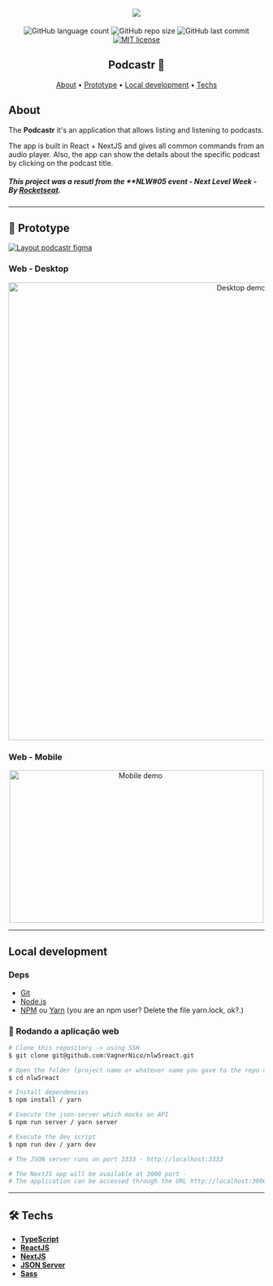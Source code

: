 <h1 align="center">
  <img src="./.github/Logo.svg"/>
</h1>
<p align="center">
  <a>
    <img alt="GitHub language count" src="https://img.shields.io/github/languages/count/VagnerNico/nlw5react">
  </a>  
  <a>
    <img alt="GitHub repo size" src="https://img.shields.io/github/repo-size/VagnerNico/nlw5react">
  </a>
  <a>
    <img alt="GitHub last commit" src="https://img.shields.io/github/last-commit/VagnerNico/nlw5react">
  </a>
  <a href="https://lbesson.mit-license.org/" target="_blank">
    <img alt="MIT license" src="https://img.shields.io/badge/License-MIT-blue.svg">
  </a>
</p>

<h2 align="center"> 
  Podcastr 🚀
</h2>

<p align="center">
 <a href="#-about">About</a> •
 <a href="#-prototype">Prototype</a> • 
 <a href="#-local-development">Local development</a> • 
 <a href="#-techs">Techs</a>
</p>

## About
The **Podcastr** it's an application that allows listing and listening to podcasts.

The app is built in React + NextJS and gives all common commands from an audio player. Also, the app can show the details about the specific podcast by clicking on the podcast title.

##### This project was a resutl from the **NLW#05 event - Next Level Week - By [Rocketseat](https://rocketseat.com.br/).

---
## 🎨 Prototype
<a href="https://www.figma.com/file/lvj0X4V5flra1SQB83hHnz/Podcastr-(Copy)">
  <img alt="Layout podcastr figma" src="https://img.shields.io/badge/Acessar%20Layout%20-Figma-%2304D361">
</a>

### Web - Desktop

<p align="center">
  <img src="./.github/repo_images/desktop.gif" alt="Desktop demo" title="Desktop Web App Demo" width="900px"/>
</p>

### Web - Mobile

<p align="center">
  <img src="./.github/repo_images/mobile.gif" alt="Mobile demo" width="500px" height="300px"/>
</p>

---

## Local development

### Deps
* [Git](https://git-scm.com/)
* [Node.js](https://nodejs.org/en/)
* [NPM](https://www.npmjs.com/get-npm) ou [Yarn](https://yarnpkg.com/) (you are an npm user? Delete the file yarn.lock, ok?.)

### 🎲 Rodando a aplicação web
```bash
# Clone this repository -> using SSH
$ git clone git@github.com:VagnerNico/nlw5react.git

# Open the folder (project name or whatever name you gave to the repo on cloning process)
$ cd nlw5react

# Install dependencies
$ npm install / yarn

# Execute the json-server which mocks an API
$ npm run server / yarn server

# Execute the dev script
$ npm run dev / yarn dev

# The JSON server runs on port 3333 - http://localhost:3333

# The NextJS app will be available at 3000 port - 
# The application can be accessed through the URL http://localhost:3000
```

---

## 🛠 Techs

* **[TypeScript](https://www.typescriptlang.org/)**
* **[ReactJS](https://pt-br.reactjs.org/)**
* **[NextJS](https://nextjs.org/)**
* **[JSON Server](https://www.npmjs.com/package/json-server)**
* **[Sass](https://sass-lang.com/install)**
